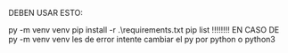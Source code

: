 DEBEN USAR ESTO:

py -m venv venv
pip install -r .\requirements.txt
pip list
!!!!!!!! EN CASO DE py -m venv venv les de error intente cambiar el py por python o python3
